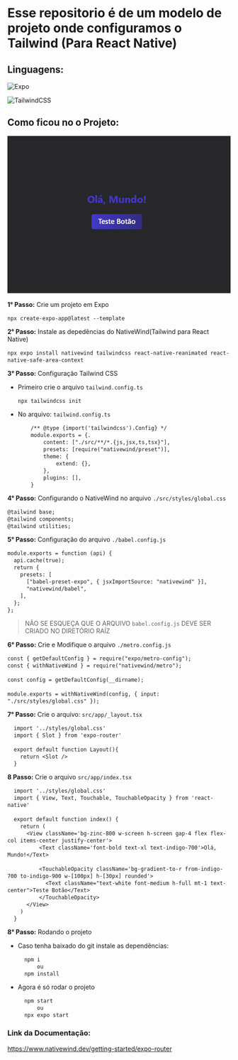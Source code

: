 # Esse repositorio é de um modelo de projeto onde configuramos o Tailwind (Para React Native)

## Linguagens:

![Expo](https://img.shields.io/badge/expo-1C1E24?style=for-the-badge&logo=expo&logoColor=#D04A37)

![TailwindCSS](https://img.shields.io/badge/tailwindcss-%2338B2AC.svg?style=for-the-badge&logo=tailwind-css&logoColor=white)

## Como ficou no o Projeto:
<img src="./screen/result.png" />

**1° Passo:** Crie um projeto em Expo
```
npx create-expo-app@latest --template
```

**2° Passo:** Instale as depedências do NativeWind(Tailwind para React Native)
```
npx expo install nativewind tailwindcss react-native-reanimated react-native-safe-area-context
```
**3° Passo:** Configuração Tailwind CSS
 - Primeiro crie o arquivo `tailwind.config.ts`
    ```
    npx tailwindcss init
    ```

 - No arquivo: `tailwind.config.ts`
    ```
        /** @type {import('tailwindcss').Config} */
        module.exports = {.
            content: ["./src/**/*.{js,jsx,ts,tsx}"],
            presets: [require("nativewind/preset")],
            theme: {
                extend: {},
            },
            plugins: [],
        }
    ```

**4° Passo:** Configurando o NativeWind no arquivo `./src/styles/global.css`
```
@tailwind base;
@tailwind components;
@tailwind utilities;
```
**5° Passo:** Configuração do arquivo `./babel.config.js`

```
module.exports = function (api) {
  api.cache(true);
  return {
    presets: [
      ["babel-preset-expo", { jsxImportSource: "nativewind" }],
      "nativewind/babel",
    ],
  };
};
```

> NÃO SE ESQUEÇA QUE O ARQUIVO `babel.config.js` DEVE SER CRIADO NO DIRETÓRIO RAÍZ

**6° Passo:** Crie e Modifique o arquivo `./metro.config.js`

```
const { getDefaultConfig } = require("expo/metro-config");
const { withNativeWind } = require("nativewind/metro");

const config = getDefaultConfig(__dirname);

module.exports = withNativeWind(config, { input: "./src/styles/global.css" });
```

**7° Passo:** Crie o arquivo: `src/app/_layout.tsx`
```
  import '../styles/global.css'
  import { Slot } from 'expo-router'

  export default function Layout(){
    return <Slot />
  }
```

**8 Passo:** Crie o arquivo `src/app/index.tsx`
```
  import '../styles/global.css'
  import { View, Text, Touchable, TouchableOpacity } from 'react-native'

  export default function index() {
    return (
      <View className='bg-zinc-800 w-screen h-screen gap-4 flex flex-col items-center justify-center'>
          <Text className='font-bold text-xl text-indigo-700'>Olá, Mundo!</Text>

          <TouchableOpacity className='bg-gradient-to-r from-indigo-700 to-indigo-900 w-[100px] h-[30px] rounded'>
            <Text className="text-white font-medium h-full mt-1 text-center">Teste Botão</Text>
          </TouchableOpacity>
      </View>
    )
  }
```

**8° Passo:** Rodando o projeto
 - Caso tenha baixado do git instale as dependências:
    ```
      npm i
          ou
      npm install
    ```

  - Agora é só rodar o projeto
    ```
      npm start
          ou
      npx expo start
    ```

### Link da Documentação:
https://www.nativewind.dev/getting-started/expo-router
